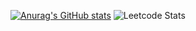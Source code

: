[![Anurag's GitHub stats](https://github-readme-stats.vercel.app/api?username=aidanfeltz)](https://github.com/anuraghazra/github-readme-stats)
![Leetcode Stats](https://leetcard.jacoblin.cool/aidanfeltz)
<!---
aidanfeltz/aidanfeltz is a ✨ special ✨ repository because its `README.md` (this file) appears on your GitHub profile.
You can click the Preview link to take a look at your changes.
--->
